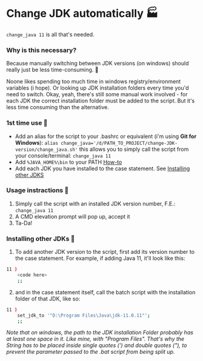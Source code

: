 # Change JDK automatically :factory:
`change_java 11` is all that's needed.

### Why is this necessary?
Because manually switching between JDK versions (on windows) should really just be less time-consuming. :snail:

Noone likes spending too much time in windows registry/environment variables (i hope). Or looking up JDK installation folders every time you'd need to switch. Okay, yeah, there's still some manual work involved - for each JDK the correct installation folder must be added to the script. But it's less time consuming than the alternative.

### 1st time use :blue_book:
- Add an alias for the script to your .bashrc or equivalent (i'm using **Git for Windows**):
`alias change_java='/d/PATH_TO_PROJECT/change-JDK-version/change_java.sh'`
this allows you to simply call the script from your console/terminal:
`change_java 11`
- Add `%JAVA_HOME%\bin` to your PATH [How-to](https://www.webucator.com/how-to/how-set-path-from-java_home.cfm)
- Add each JDK you have installed to the case statement. See [Installing other JDKS](#Installing-other-JDKS)

### Usage instractions :microscope: 
1. Simply call the script with an installed JDK version number, F.E.: `change_java 11`
2. A CMD elevation prompt will pop up, accept it
3. Ta-Da!

### Installing other JDKs :hammer: 
1. To add another JDK version to the script, first add its version number to the case statement. For example, if adding Java 11, it'll look like this:
```bash
11 )
	<code here>
	;;
```
2. and in the case statement itself, call the batch script with the installation folder of that JDK, like so:
```bash
11 )
	set_jdk_to '"D:\Program Files\Java\jdk-11.0.11"';
	;;
```
*Note that on windows, the path to the JDK installation Folder probably has at least one space in it. Like mine, with "Program Files". That's why the String has to be placed inside single quotes (') and double quotes ("), to prevent the parameter passed to the .bat script from being split up.*